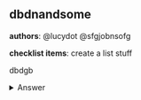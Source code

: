 ## dbdnandsome
**authors**: @lucydot @sfgjobnsofg

**checklist items**: create a list stuff

dbdgb

<details>
<summary>Answer</summary>
dfbdfb
</details>

